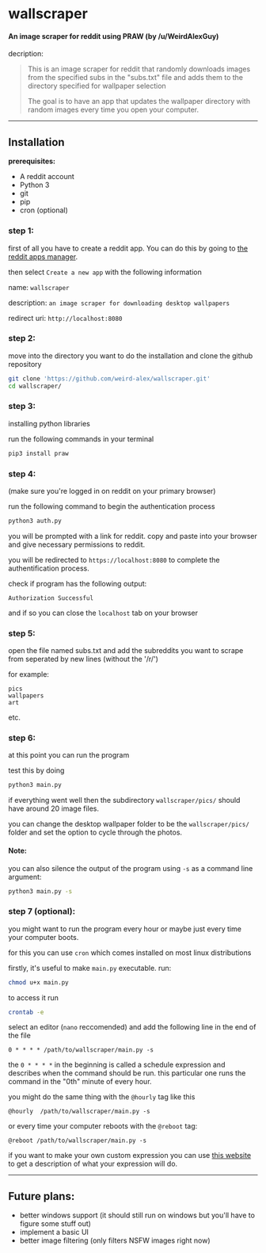 # wallscraper
#### An image scraper for reddit using PRAW (by /u/WeirdAlexGuy)

decription:

> This is an image scraper for reddit that randomly downloads
> images from the specified subs in the "subs.txt" file and
> adds them to the directory specified for wallpaper selection
> 
> The goal is to have an app that updates the wallpaper
> directory with random images every time you open your computer.

---------------------
## Installation

**prerequisites:**
* A reddit account
* Python 3
* git
* pip
* cron (optional)

### step 1:
first of all you have to create a reddit app. You can do this by going to [the reddit apps manager](https://www.reddit.com/prefs/apps).

then select `Create a new app`
with the following information

name: `wallscraper`

description: `an image scraper for downloading desktop wallpapers`

redirect uri: `http://localhost:8080`

### step 2:
move into the directory you want to do the installation and clone the github repository

```bash
git clone 'https://github.com/weird-alex/wallscraper.git'
cd wallscraper/
```

### step 3:
installing python libraries

run the following commands in your terminal
```bash
pip3 install praw
```

### step 4:
(make sure you're logged in on reddit on your primary browser)

run the following command to begin the authentication process
```bash
python3 auth.py
```
you will be prompted with a link for reddit.
copy and paste into your browser and
give necessary permissions to reddit.

you will be redirected to `https://localhost:8080` to complete the authentification process.

check if program has the following output:
```
Authorization Successful
``` 
and if so you can close the `localhost` tab on your browser

### step 5:
open the file named subs.txt and add the subreddits you want to scrape from seperated by new lines (without the '/r/')

for example:
```
pics
wallpapers
art
```
etc.

### step 6:
at this point you can run the program

test this by doing
```bash
python3 main.py
```

if everything went well then the subdirectory `wallscraper/pics/` should have around 20 image files.

you can change the desktop wallpaper folder to be the `wallscraper/pics/` folder and set the option to cycle through the photos.

#### Note:
you can also silence the output of the program using `-s` as a command line argument:
```bash
python3 main.py -s
```

### step 7 (optional):
you might want to run the program every hour or maybe just every time your computer boots.

for this you can use `cron` which comes installed on most linux distributions

firstly, it's useful to make `main.py` executable. run:
```bash
chmod u+x main.py
```

to access it run
```bash
crontab -e
```

select an editor (`nano` reccomended) and add the following line in the end of the file
```
0 * * * * /path/to/wallscraper/main.py -s
```

the `0 * * * *` in the beginning is called a schedule expression and describes when the command should be run.
this particular one runs the command in the "0th" minute of every hour.

you might do the same thing with the `@hourly` tag like this
```
@hourly  /path/to/wallscraper/main.py -s
```

or every time your computer reboots with the `@reboot` tag:
```
@reboot /path/to/wallscraper/main.py -s
```

if you want to make your own custom expression you can use 
[this website](https://crontab.guru/) to get a description of what your expression will do.

------------
## Future plans:
* better windows support (it should still run on windows but you'll have to figure some stuff out)
* implement a basic UI
* better image filtering (only filters NSFW images right now)
